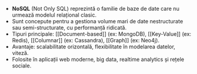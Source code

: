 
- **NoSQL** (Not Only SQL) reprezintă o familie de baze de date care nu urmează modelul relațional clasic.
- Sunt concepute pentru a gestiona volume mari de date nestructurate sau semi-structurate, cu performanță ridicată.
- Tipuri principale: [[Document-based]] (ex: MongoDB), [[Key-Value]] (ex: Redis), [[Columnar]] (ex: Cassandra), [[Graph]] (ex: Neo4j).
- Avantaje: scalabilitate orizontală, flexibilitate în modelarea datelor, viteză.
- Folosite în aplicații web moderne, big data, realtime analytics și rețele sociale.

